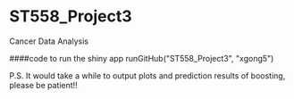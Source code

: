 # ST558_Project3
Cancer Data Analysis

####code to run the shiny app
runGitHub("ST558_Project3", "xgong5")

P.S.
It would take a while to output plots and prediction results of boosting, please be patient!!
